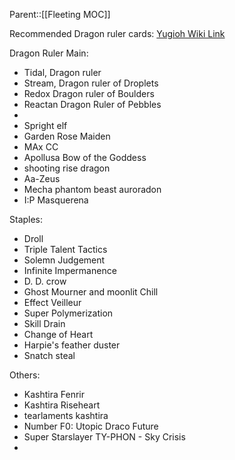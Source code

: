 Parent::[[Fleeting MOC]]

Recommended Dragon ruler cards: [Yugioh Wiki Link](https://yugioh.fandom.com/wiki/Dragon_Ruler)

Dragon Ruler Main:
- Tidal, Dragon ruler
- Stream, Dragon ruler of Droplets
- Redox Dragon ruler of Boulders
- Reactan Dragon Ruler of Pebbles
- 
- Spright elf
- Garden Rose Maiden
- MAx CC
- Apollusa Bow of the Goddess
- shooting rise dragon
- Aa-Zeus
- Mecha phantom beast auroradon
- I:P Masquerena

Staples:
- Droll
- Triple Talent Tactics
- Solemn Judgement
- Infinite Impermanence
- D. D. crow
- Ghost Mourner and moonlit Chill
- Effect Veilleur
- Super Polymerization
- Skill Drain
- Change of Heart
- Harpie's feather duster
- Snatch steal

Others:
- Kashtira Fenrir
- Kashtira Riseheart
- tearlaments kashtira
- Number F0: Utopic Draco Future
- Super Starslayer TY-PHON - Sky Crisis
- 